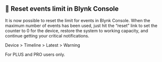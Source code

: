 ## 🎉 Reset events limit in Blynk Console
It is now possible to reset the limit for events in Blynk Console. When the maximum number of events has been used, just hit the “reset” link to set the counter to 0 for the device, restore the system to working capacity, and continue getting your critical notifications.

Device > Timeline > Latest > Warning 

For PLUS and PRO users only.
